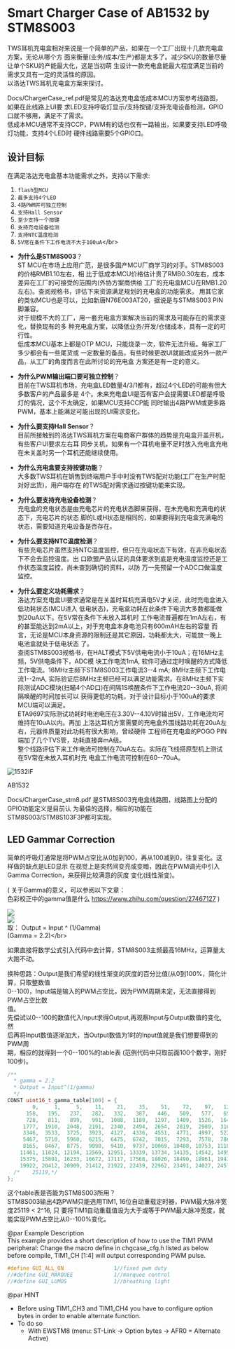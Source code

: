 # Smart Charger Case of AB1532 by STM8S003</br>

TWS耳机充电盒相对来说是一个简单的产品，如果在一个工厂出现十几款充电盒方案，无论从哪个方
面来衡量(业务/成本/生产)都是太多了。减少SKU的数量尽量让单个SKU的产能最大化，这是当初萌
生设计一款充电盒能最大程度满足当前的需求又具有一定的灵活性的原因。</br>
以洛达TWS耳机充电盒方案来探讨。</br>

Docs/ChargerCase_ref.pdf是常见的洛达充电盒低成本MCU方案参考线路图，如果在此线路上UI要
求LED支持呼吸灯显示/支持按键/支持充电设备检测，GPIO口就不够用，满足不了需求。</br>
低成本MCU通常不支持CCP，PWM有的话也仅有一路输出，如果要支持LED呼吸灯功能，支持4个LED时
硬件线路需要5个GPIO口。</br>

## 设计目标</br>
在满足洛达充电盒基本功能需求之外，支持以下需求:</br>
  1.  `flash型MCU`</br>
  2.  `最多支持4个LED`</br>
  3.  `4路PWM并可独立控制`</br>
  4.  `支持Hall Sensor`</br>
  5.  `至少支持一个按键`</br>
  6.  `支持充电设备检测`</br>
  7.  `支持NTC温度检测`
  8.  `5V常在条件下工作电流不大于100uA`\</br>

  * **为什么是STM8S003**？</br>
  ST MCU在市场上应用广范，是很多国产MCU厂商学习的对手。STM8S003的价格RMB1.10左右，相
  比于低成本MCU价格估计贵了RMB0.30左右，成本差异在工厂的可接受的范围内(外协方案商供给
  工厂的充电盒MCU在RMB1.20左右)。查阅规格书，评估下来资源满足规划的充电盒的功能需求。
  用其它家的类似MCU也是可以，比如新唐N76E003AT20，据说是与STM8S003 PIN脚兼容。</br>
  对于规模不大的工厂，用一套充电盒方案解决当前的需求及可能存在的需求变化，替换现有的多
  种充电盒方案，以降低业务/开发/仓储成本，具有一定的可行性。</br>
  低成本MCU基本上都是OTP MCU，只能烧录一次，软件无法升级。每家工厂多少都会有一些尾货或
  一定数量的备品，有些时候更改UI就能改成另外一款产品，从工厂的角度而言在此所讨论的充电盒
  方案还是有一定的意义。

  * **为什么PWM输出端口要可独立控制**？</br>
目前在TWS耳机市场，充电盒LED数量4/3/1都有，超过4个LED的可能有但大多数客户的产品最多是
4个。未来充电盒UI是否有客户会提需要LED都是呼吸灯的情况，这个不太确定，如果MCU支持CCP能
同时输出4路PWM或更多路PWM，基本上能满足可能出现的UI需求变化。

  * **为什么要支持Hall Sensor**？</br>
目前所接触到的洛达TWS耳机方案在电商客户群体的趋势是充电盒开盖开机，有些客户UI要求左右耳
同步关机，如果有一个耳机电量不足时放入充电盒充电在未关盖时另一个耳机还能继续使用。

  * **为什么充电盒要支持按键功能**？</br>
大多数TWS耳机在销售到终端用户手中时没有TWS配对功能(工厂在生产时配对好出货)，用户端存在
的TWS配对需求通过按键功能来实现。

  * **为什么要支持充电设备检测**？</br>
充电盒的充电状态是由充电芯片的充电状态脚来获得，在未充电和充满电的状态下，充电芯片的状态
脚的L或H状态是相同的，如果要得到充电盒充满电的状态，需要知道充电设备是否存在。

  * **为什么要支持NTC温度检测**？</br>
有些充电芯片虽然支持NTC温度监控，但只在充电状态下有效，在非充电状态下不会去监控温度。出
口欧盟产品认证的具体要求到底是充电温度监控还是工作状态温度监控，尚未查到确切的资料，以防
万一先预留一个ADC口做温度监控。

  * **为什么要定义功耗需求**？</br>
洛达方案充电盒UI要求通常是在关盖时耳机充满电5V才关闭，此时充电盒进入低功耗状态(MCU进入
低电状态)，充电盒功耗在此条件下电流大多数都能做到20uA以下。在5V常在条件下未放入耳机时
工作电流普遍都在1mA左右，有的甚至能达到2mA以上，对于充电盒本身电池只有600mAH左右的容量
而言，无论是MCU本身资源的限制还是其它原因，功耗都太大，可能放一晚上电池盒就处于低电状态
了。</br>
查阅STM8S003规格书，在HALT模式下5V供电电流小于10uA；在16MHz主频，5V供电条件下，ADC模
块工作电流1mA, 软件可通过定时唤醒的方式降低工作电流。16MHz主频下STM8S003工作电流3--4
mA; 8MHz主频下工作电流1--2mA, 实际验证后8MHz主频已经可以满足功能需求。在8MHz主频下实
际测试ADC模块(扫瞄4个AD口)在间隔1S唤醒条件下工作电流20--30uA, 将间隔唤醒的时间加长可以
获得更低的功耗，对于设计目标小于100uA的要求MCU端可以满足。</br>
ETA9697实际测试功耗时电池电压在3.30V--4.10V时输出5V，工作电流均可维持在10uA以内。再加
上洛达耳机方案需要的充电盒外围线路功耗在20uA左右，元器件质量对此功耗有很大影响，曾经硬件
工程师在充电盒的POGO PIN端加了几个TVS管，功耗直接奔mA级。</br>
整个线路评估下来工作电流可控制在70uA左右。实际在飞线搭原型机上测试在5V常在未放入耳机时充
电盒工作电流可控制在60--70uA。

![1532IF](assets/markdown-img-paste-20200821001606681.png)

AB1532

Docs/ChargerCase_stm8.pdf 是STM8S003充电盒线路图，线路图上分配的GPIO功能定义是目前认
为最佳的选择，相应的功能在STM8S003/STM8S103F3P都可实现。

## LED Gammar Correction</br>

简单的呼吸灯通常是将PWM占空比从0加到100，再从100减到0，往复变化。这样做的缺点是LED显示
在视觉上是突然间变亮或变暗，因此在PWM调光中引入Gamma Correction，来获得比较满意的灰度
变化(线性渐变)。</br>

( 关于Gamma的意义，可以参阅以下文章：</br>
    色彩校正中的gamma值是什么
    https://www.zhihu.com/question/27467127
)

  ![](assets/markdown-img-paste-20200818165408498.png)
</br>
  ![](assets/markdown-img-paste-20200818190859816.png)
\
取： Output = Input ^ (1/Gamma)</br>
     (Gamma = 2.2)\</br>

如果直接将数学公式引入代码中去计算，STM8S003主频最高16MHz，运算量太大跑不动。

换种思路：Output是我们希望的线性渐变的灰度的百分比值(从0到100%，简化计算，只取整数值\
         0--100)，Input端是输入的PWM占空比，因为PWM周期未定，无法直接得到PWM占空比数\
         值。</br>
         先偿试以0--100的数值代入Input求得Output,再观察Input与Output数值的变化, 然\
         后再将Input数值逐渐加大，当Output数值为1时的Input值就是我们想要得到的PWM周\
         期，相应的就得到一个0--100%的table表 (范例代码中只取前面100个数字，刚好\
         100步)。</br>
```c
/**
  * gamma = 2.2
  * Output = Input^(1/gamma)
  */
CONST uint16_t gamma_table[100] = {
	    0,     1,     5,    11,    21,    35,    51,    72,    97,   126,
	  158,   195,   237,   282,   332,   387,   446,   509,   577,   650,
	  728,   811,   899,   991,  1088,  1189,  1297,  1409,  1526,  1649,
	 1777,  1910,  2048,  2191,  2340,  2494,  2654,  2819,  2989,  3165,
	 3346,  3533,  3725,  3923,  4127,  4336,  4551,  4771,  4997,  5229,
	 5467,  5710,  5960,  6215,  6475,  6742,  7015,  7293,  7578,  7867,
	 8165,  8467,  8775,  9090,  9410,  9737, 10069, 10408, 10753, 11104,
	11461, 11824, 12194, 12569, 12951, 13339, 13734, 14135, 14542, 14955,
	15375, 15801, 16233, 16672, 17117, 17568, 18026, 18490, 18961, 19438,
	19922, 20412, 20909, 21412, 21922, 22439, 22962, 23491, 24027, 24570,
  /*	25119,*/
};
```

这个table表是否能为STM8S003所用？</br>
STM8S003输出4路PWM只能选用TIM1, 16位自动重载定时器，PWM最大脉冲宽度25119 < 2^16, 只
要将TIM1自动重载值设为大于或等于PWM最大脉冲宽度，就能实现PWM占空比从0--100%变化。</br>



@par Example Description</br>
This example provides a short description of how to use the TIM1 PWM peripheral:
Change the macro define in chgcase_cfg.h listed as below before compile,
TIM1_CH [1:4] will output corresponding PWM pulse.</br>

```c
#define GUI_ALL_ON                1//fixed pwm duty
//#define GUI_MARQUEE             1//marquee control
//#define GUI_LUMOS               1//breathing light
```

@par HINT</br>
- Before using TIM1_CH3 and TIM1_CH4 you have to configure option bytes in order
  to enable alternate function.</br>
- To do so</br>
  - With EWSTM8 (menu: ST-Link -> Option bytes -> AFR0 = Alternate Active)
